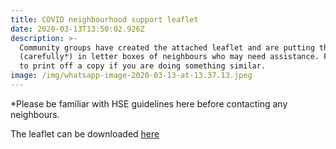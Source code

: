 ```yaml
---
title: COVID neighbourhood support leaflet
date: 2020-03-13T13:50:02.926Z
description: >-
  Community groups have created the attached leaflet and are putting these
  (carefully*) in letter boxes of neighbours who may need assistance. Feel free
  to print off a copy if you are doing something similar.
image: /img/whatsapp-image-2020-03-13-at-13.37.13.jpeg
---
```

\*Please be familiar with HSE guidelines here before contacting any neighbours.

The leaflet can be downloaded [here](CovidCommunitySupportSide1.pdf)
